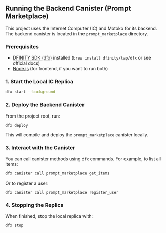 ## Running the Backend Canister (Prompt Marketplace)

This project uses the Internet Computer (IC) and Motoko for its backend. The backend canister is located in the `prompt_marketplace` directory.

### Prerequisites

- [DFINITY SDK (dfx)](https://internetcomputer.org/docs/current/developer-docs/setup/install/) installed (`brew install dfinity/tap/dfx` or see official docs)
- [Node.js](https://nodejs.org/) (for frontend, if you want to run both)

### 1. Start the Local IC Replica

```bash
dfx start --background
```

### 2. Deploy the Backend Canister

From the project root, run:

```bash
dfx deploy
```

This will compile and deploy the `prompt_marketplace` canister locally.

### 3. Interact with the Canister

You can call canister methods using `dfx` commands. For example, to list all items:

```bash
dfx canister call prompt_marketplace get_items
```

Or to register a user:

```bash
dfx canister call prompt_marketplace register_user
```

### 4. Stopping the Replica

When finished, stop the local replica with:

```bash
dfx stop
```
